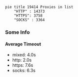 
```mermaid
pie title 19414 Proxies in list
    "HTTP" : 14373
    "HTTPS": 3758
    "SOCKS" : 3364
```

### Some Info
#### Average Timeout

- mixed: 4.0s
- http: 2.0s
- https: 7.6s
- socks: 6.3s